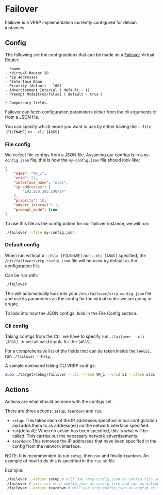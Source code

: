 # Failover
Failover is a VRRP implementation currently configured for debian instances.

## Config 
The following are the configurations that can be made on a <u>Failover</u> Virtual Router:

    - *name 
    - *Virtual Router ID
    - *Ip Addresses 
    - *Interface Name
    - Priority (default - 100)
    - Advertisement Interval ( default - 1)
    - Preempt Mode[true/false] ( default - true )

    * Compulsory fields.  

Failover can fetch configuration parameters either from the cli arguments or from a JSON file. 

You can specify which mode you want to use by either having the `--file [FILENAME]` or `--cli [ARGS]`

### File config

We collect file configs from a JSON file. Assuming our configs is in a `my-config.json` file, 
this is how the `my-config.json` file should look like:

```json
{
    "name": "VR_1",
    "vrid": 51,
    "interface_name": "wlo1",
    "ip_addresses": [ 
        "192.168.100.100/24"
    ],
    "priority": 10,
    "advert_interval": 1,
    "preempt_mode": true
}
```

To use this file as the configuration for our failover instance, we will run:
```sh
./failover --file my-config.json
```

### Default config 
When run without a `--file [FILENAME]` nor `--cli [ARGS]` specified, the `/etc/failover/vrrp-config.json` file will be used by default as the configuration file. 

Can be run with:
```sh
./failover
```
This will automatically look into your `/etc/failover/vrrp-config.json` file and use its parameters as the config 
for the virtual router we are going to create. 

To look into how the JSON configs, look in the File Config section. 

### Cli config
Taking configs from the CLI, we have to specify run `./failover --cli [ARGS]`. to see all valid inputs  for the `[ARGS]`. 

For a comprehensive list of the fields that can be taken inside the `[ARGS]`, run `./failover --help`. 

A sample command taking CLI VRRP configs:

```sh
sudo ./target/debug/failover --cli --name VR_1 --vrid 51 --iface wlo1 --ip-address 192.168.100.100/24 --priority 10 --adv-interval 1 --preempt-mode true 
```

## Actions

Actions are what should be done with the configs set. 

There are three actions: `setup`, `teardown` and `run`. 

- `setup`: This takes each of the IP addresses specified in our configuration and adds them to as address(es) on the network interface specified. 
- `run`(default): When no action has been specified, this is what will be called. This carries out the necessary network advertisements. 
- `teardown`: This removes the IP addresses that have been specified in the config from the network interface. 

NOTE: It is recommended to run `setup`, then `run` and finally `teardown`. An example of how to do this is specified in the `run.sh` file. 

Example:
```bash
./failover --action setup # will use vrrp-config.json as config file setup as action. 
./failover # will use vrrp-config.json as config file and run as action. 
./failover --action teardown # will use vrrp-config.json as config as teardown as action. 
```

